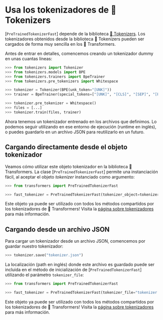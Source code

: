 <!--Copyright 2022 The HuggingFace Team. All rights reserved.

Licensed under the Apache License, Version 2.0 (the "License"); you may not use this file except in compliance with
the License. You may obtain a copy of the License at

http://www.apache.org/licenses/LICENSE-2.0

Unless required by applicable law or agreed to in writing, software distributed under the License is distributed on
an "AS IS" BASIS, WITHOUT WARRANTIES OR CONDITIONS OF ANY KIND, either express or implied. See the License for the
specific language governing permissions and limitations under the License.

⚠️ Note that this file is in Markdown but contain specific syntax for our doc-builder (similar to MDX) that may not be
rendered properly in your Markdown viewer.

-->

# Usa los tokenizadores de 🤗 Tokenizers

[`PreTrainedTokenizerFast`] depende de la biblioteca [🤗 Tokenizers](https://huggingface.co/docs/tokenizers). Los tokenizadores obtenidos desde la biblioteca 🤗 Tokenizers pueden ser 
cargados de forma muy sencilla en los 🤗 Transformers.

Antes de entrar en detalles, comencemos creando un tokenizador dummy en unas cuantas líneas:

```python
>>> from tokenizers import Tokenizer
>>> from tokenizers.models import BPE
>>> from tokenizers.trainers import BpeTrainer
>>> from tokenizers.pre_tokenizers import Whitespace

>>> tokenizer = Tokenizer(BPE(unk_token="[UNK]"))
>>> trainer = BpeTrainer(special_tokens=["[UNK]", "[CLS]", "[SEP]", "[PAD]", "[MASK]"])

>>> tokenizer.pre_tokenizer = Whitespace()
>>> files = [...]
>>> tokenizer.train(files, trainer)
```

Ahora tenemos un tokenizador entrenado en los archivos que definimos. Lo podemos seguir utilizando en ese entorno de ejecución (runtime en inglés), o puedes guardarlo
en un archivo JSON para reutilizarlo en un futuro.

## Cargando directamente desde el objeto tokenizador 

Veamos cómo utilizar este objeto tokenizador en la biblioteca 🤗 Transformers. La clase
[`PreTrainedTokenizerFast`] permite una instanciación fácil, al aceptar el objeto
*tokenizer* instanciado como argumento:

```python
>>> from transformers import PreTrainedTokenizerFast

>>> fast_tokenizer = PreTrainedTokenizerFast(tokenizer_object=tokenizer)
```

Este objeto ya puede ser utilizado con todos los métodos compartidos por los tokenizadores de 🤗 Transformers! Visita la [página sobre tokenizadores
](main_classes/tokenizer) para más información.

## Cargando desde un archivo JSON

Para cargar un tokenizador desde un archivo JSON, comencemos por guardar nuestro tokenizador:

```python
>>> tokenizer.save("tokenizer.json")
```

La localización (path en inglés) donde este archivo es guardado puede ser incluida en el método de inicialización de [`PreTrainedTokenizerFast`]
utilizando el parámetro `tokenizer_file`:

```python
>>> from transformers import PreTrainedTokenizerFast

>>> fast_tokenizer = PreTrainedTokenizerFast(tokenizer_file="tokenizer.json")
```

Este objeto ya puede ser utilizado con todos los métodos compartidos por los tokenizadores de 🤗 Transformers! Visita la [página sobre tokenizadores
](main_classes/tokenizer) para más información.
